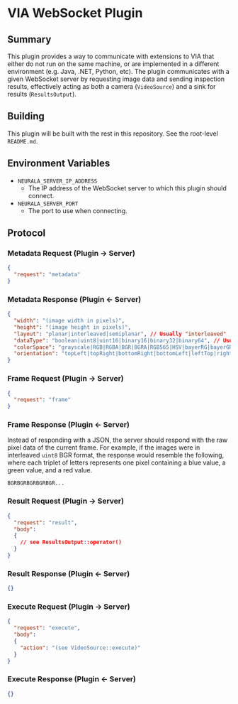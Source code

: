 # VIA WebSocket Plugin

## Summary

This plugin provides a way to communicate with extensions to VIA that either do not run on the same machine, or are implemented in a different environment (e.g. Java, .NET, Python, etc). The plugin communicates with a given WebSocket server by requesting image data and sending inspection results, effectively acting as both a camera (`VideoSource`) and a sink for results (`ResultsOutput`).

## Building

This plugin will be built with the rest in this repository. See the root-level `README.md`.

## Environment Variables

- `NEURALA_SERVER_IP_ADDRESS`
  - The IP address of the WebSocket server to which this plugin should connect.
- `NEURALA_SERVER_PORT`
  - The port to use when connecting.

## Protocol

### Metadata Request (Plugin → Server)

```json
{
  "request": "metadata"
}
```

### Metadata Response (Plugin ← Server)

```json
{
  "width": "(image width in pixels)",
  "height": "(image height in pixels)",
  "layout": "planar|interleaved|semiplanar", // Usually "interleaved"
  "dataType": "boolean|uint8|uint16|binary16|binary32|binary64", // Usually "uint8"
  "colorSpace": "grayscale|RGB|RGBA|BGR|BGRA|RGB565|HSV|bayerRG|bayerGR|bayerBG|bayerGB|YUV420|NV12|NV21|YUV422",
  "orientation": "topLeft|topRight|bottomRight|bottomLeft|leftTop|rightTop|rightBottom|leftBottom" // Usually "topLeft"
}
```

### Frame Request (Plugin → Server)

```json
{
  "request": "frame"
}
```

### Frame Response (Plugin ← Server)

Instead of responding with a JSON, the server should respond with the raw pixel data of the current frame. For example, if the images were in interleaved `uint8` BGR format, the response would resemble the following, where each triplet of letters represents one pixel containing a blue value, a green value, and a red value.

```
BGRBGRBGRBGRBGR...
```

### Result Request (Plugin → Server)

```json
{
  "request": "result",
  "body":
  {
    // see ResultsOutput::operator()
  }
}
```

### Result Response (Plugin ← Server)

```json
{}
```

### Execute Request (Plugin → Server)

```json
{
  "request": "execute",
  "body":
  {
    "action": "(see VideoSource::execute)"
  }
}
```

### Execute Response (Plugin ← Server)

```json
{}
```
